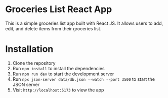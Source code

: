 # Groceries List React App
This is a simple groceries list app built with React JS. It allows users to add, edit, and delete items from their groceries list.

# Installation
1. Clone the repository
2. Run `npm install` to install the dependencies
3. Run `npm run dev` to start the development server
4. Run `npx json-server data/db.json --watch --port 3500` to start the JSON server
5. Visit `http://localhost:5173` to view the app